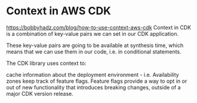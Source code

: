 


# Context in AWS CDK 
https://bobbyhadz.com/blog/how-to-use-context-aws-cdk
Context in CDK is a combination of key-value pairs we can set in our CDK application.

These key-value pairs are going to be available at synthesis time, which means that we can use them in our code, i.e. in conditional statements.

The CDK library uses context to:

cache information about the deployment environment - i.e. Availability zones
keep track of feature flags. Feature flags provide a way to opt in or out of new functionality that introduces breaking changes, outside of a major CDK version release.
